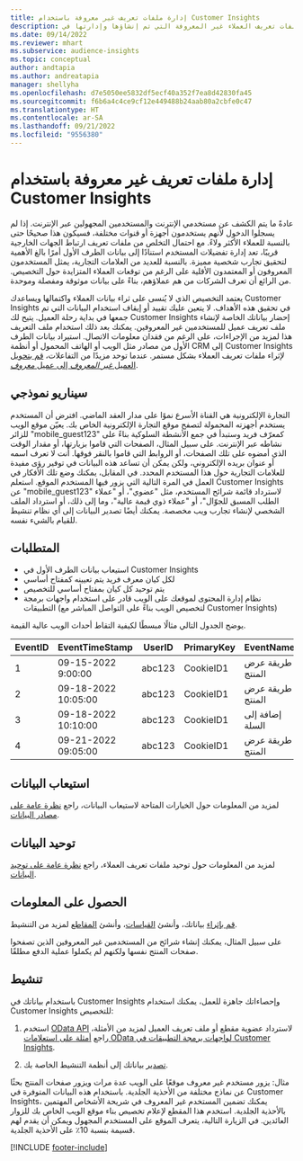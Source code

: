 ```yaml
---
title: إدارة ملفات تعريف غير معروفة باستخدام Customer Insights
description: التعامل مع ملفات تعريف العملاء غير المعروفة التي تم إنشاؤها وإدارتها في Dynamics 365 Customer Insights.
ms.date: 09/14/2022
ms.reviewer: mhart
ms.subservice: audience-insights
ms.topic: conceptual
author: andtapia
ms.author: andreatapia
manager: shellyha
ms.openlocfilehash: d7e5050ee5832df5ecf40a352f7ea8d42830fa45
ms.sourcegitcommit: f6b6a4c4ce9cf12e449488b24aab80a2cbfe0c47
ms.translationtype: HT
ms.contentlocale: ar-SA
ms.lasthandoff: 09/21/2022
ms.locfileid: "9556380"
---
```

# <a name="manage-unknown-profiles-with-customer-insights"></a>إدارة ملفات تعريف غير معروفة باستخدام Customer Insights

عادةً ما يتم الكشف عن مستخدمي الإنترنت والمستخدمين المجهولين عبر الإنترنت. إذا لم يسجلوا الدخول لأنهم يستخدمون أجهزة أو قنوات مختلفة، فسيكون هذا صحيحًا حتى بالنسبة للعملاء الأكثر ولاءً. مع احتمال التخلص من ملفات تعريف ارتباط الجهات الخارجية قريبًا، تعد إدارة تفضيلات المستخدم استنادًا إلى بيانات الطرف الأول أمرًا بالغ الأهمية لتحقيق تجارب شخصية مميزة. بالنسبة للعديد من العلامات التجارية، يمثل المستخدمون المعروفون أو المعتمدون الأقلية على الرغم من توقعات العملاء المتزايدة حول التخصيص. من الرائع أن تعرف الشركات من هم عملاؤهم، بناءً على بيانات موثوقة ومفصلة وموحدة.

يعتمد التخصيص الذي لا يُنسى على ثراء بيانات العملاء واكتمالها ويساعدك Customer Insights في تحقيق هذه الأهداف. لا يتعين عليك تقييد أو إيقاف استخدام البيانات التي تم جمعها في بداية رحلة العميل. يتيح لك Customer Insights إحضار بياناتك الخاصة لإنشاء ملف تعريف عميل للمستخدمين غير المعروفين. يمكنك بعد ذلك استخدام ملف التعريف هذا لمزيد من الإجراءات، على الرغم من فقدان معلومات الاتصال. استيراد بيانات الطرف الأول من مصادر مثل الويب أو الهاتف المحمول أو أنظمة CRM إلى Customer Insights لإثراء ملفات تعريف العملاء بشكل مستمر. عندما توحد مزيدًا من التفاعلات، [ قم بتحويل العميل *غير المعروف* إلى عميل *معروف*](unknown-to-known.md).

## <a name="sample-scenario"></a>سيناريو نموذجي

التجارة الإلكترونية هي القناة الأسرع نموًا على مدار العقد الماضي. افترض أن المستخدم يستخدم أجهزته المحمولة لتصفح موقع التجارة الإلكترونية الخاص بك. يعيّن موقع الويب للزائر "mobile_guest123" كمعرّف فريد وستبدأ في جمع الأنشطة السلوكية بناءً على نشاطه عبر الإنترنت. على سبيل المثال، الصفحات التي قاموا بزيارتها، أو مقدار الوقت الذي أمضوه على تلك الصفحات، أو الروابط التي قاموا بالنقر فوقها. أنت لا تعرف اسمه أو عنوان بريده الإلكتروني، ولكن يمكن أن تساعد هذه البيانات في توفير رؤى مفيدة للعلامات التجارية حول هذا المستخدم المحدد. في المقابل، يمكنك وضع تلك الأفكار في العمل في المرة التالية التي يزور فيها المستخدم الموقع. استعلم Customer Insights عن "mobile_guest123" لاسترداد قائمة شرائح المستخدم، مثل "عضوي"، أو "عملاء الطلب المسبق للجوّال"، أو "عملاء ذوي قيمة عالية"، وما إلى ذلك، أو استرداد الملف الشخصي لإنشاء تجارب ويب مخصصة. يمكنك أيضًا تصدير البيانات إلى أي نظام تنشيط للقيام بالشيء نفسه.

## <a name="prerequisites"></a>المتطلبات

- استيعاب بيانات الطرف الأول في Customer Insights
- لكل كيان معرف فريد يتم تعيينه كمفتاح أساسي
- يتم توحيد كل كيان بمفتاح أساسي للتخصيص
- نظام إدارة المحتوى لموقعك على الويب قادر على استخدام واجهات برمجة التطبيقات (لتخصيص الويب بناءً على التواصل المباشر مع Customer Insights)

يوضح الجدول التالي مثالًا مبسطًا لكيفية التقاط أحداث الويب عالية القيمة.

|EventID|EventTimeStamp|UserID|PrimaryKey|EventName|
|--|--|--|--|--|
|1 |09-15-2022 9:00:00|abc123|CookieID1|طريقة عرض المنتج|
|2 |09-18-2022 10:05:00|abc123|CookieID1|طريقة عرض المنتج|
|3 |09-18-2022 10:10:00|abc123|CookieID1|إضافة إلى السلة‬|
|4|09-21-2022 09:05:00|abc123|CookieID1|طريقة عرض المنتج|

## <a name="data-ingestion"></a>استيعاب البيانات

لمزيد من المعلومات حول الخيارات المتاحة لاستيعاب البيانات، راجع [نظرة عامة على مصادر البيانات](data-sources.md).

## <a name="data-unification"></a>توحيد البيانات

لمزيد من المعلومات حول توحيد ملفات تعريف العملاء، راجع [نظرة عامة على توحيد البيانات](data-unification.md).

## <a name="get-insights"></a>الحصول على المعلومات

[قم بإثراء](enrichment-hub.md) بياناتك، وأنشئ [القياسات](measures.md)، وأنشئ [المقاطع](segments.md) لمزيد من التنشيط.

على سبيل المثال، يمكنك إنشاء شرائح من المستخدمين غير المعروفين الذين تصفحوا صفحات المنتج نفسها ولكنهم لم يكملوا عملية الدفع مطلقًا.

## <a name="activation"></a>تنشيط

باستخدام بياناتك في Customer Insights وإحصاءاتك جاهزة للعمل، يمكنك استخدام Customer Insights للتخصيص:

1. استخدم [OData API](apis.md) لاسترداد عضوية مقطع أو ملف تعريف العميل لمزيد من الأمثلة، راجع [أمثلة على استعلامات OData لواجهات برمجة التطبيقات في Customer Insights‬](odata-examples.md).

1. [تصدير](export-destinations.md) بياناتك إلى أنظمة التنشيط الخاصة بك.

مثال: يزور مستخدم غير معروف موقعًا على الويب عدة مرات ويزور صفحات المنتج بحثًا عن نماذج مختلفة من الأحذية الجلدية. باستخدام هذه البيانات المتوفرة في Customer Insights، يمكنك تضمين المستخدم غير المعروف في شريحة الأشخاص المهتمين بالأحذية الجلدية. استخدم هذا المقطع لإعلام تخصيص بناء موقع الويب الخاص بك للزوار العائدين. في الزيارة التالية، يتعرف الموقع على المستخدم المجهول ويمكن أن يقدم لهم قسيمة بنسبة 10٪ على الأحذية الجلدية.

[!INCLUDE [footer-include](includes/footer-banner.md)]
